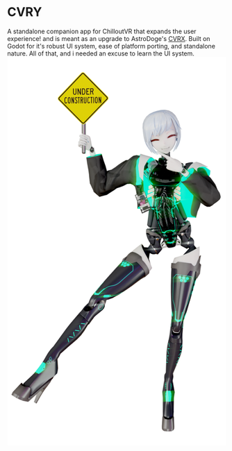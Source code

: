 # CVRY
 A standalone companion app for ChilloutVR that expands the user experience! and is meant as an upgrade to AstroDoge's [CVRX](https://github.com/AstroDogeDX/CVRX). Built on Godot for it's robust UI system, ease of platform porting, and standalone nature. All of that, and i needed an excuse to learn the UI system.
 ![Under Construction](https://github.com/Malthbern/CVRY/blob/main/Frontend/Under%20Construction.png)
